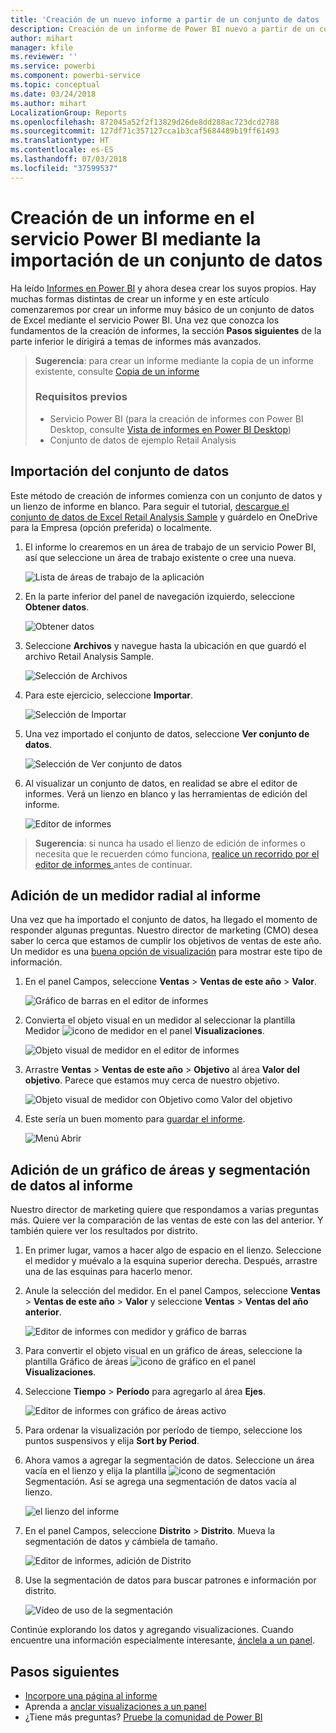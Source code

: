 ```yaml
---
title: 'Creación de un nuevo informe a partir de un conjunto de datos '
description: Creación de un informe de Power BI nuevo a partir de un conjunto de datos
author: mihart
manager: kfile
ms.reviewer: ''
ms.service: powerbi
ms.component: powerbi-service
ms.topic: conceptual
ms.date: 03/24/2018
ms.author: mihart
LocalizationGroup: Reports
ms.openlocfilehash: 872045a52f2f13829d26de8dd288ac723dcd2788
ms.sourcegitcommit: 127df71c357127cca1b3caf5684489b19ff61493
ms.translationtype: HT
ms.contentlocale: es-ES
ms.lasthandoff: 07/03/2018
ms.locfileid: "37599537"
---
```

# <a name="create-a-new-report-in-power-bi-service-by-importing-a-dataset"></a>Creación de un informe en el servicio Power BI mediante la importación de un conjunto de datos
Ha leído [Informes en Power BI](service-reports.md) y ahora desea crear los suyos propios. Hay muchas formas distintas de crear un informe y en este artículo comenzaremos por crear un informe muy básico de un conjunto de datos de Excel mediante el servicio Power BI. Una vez que conozca los fundamentos de la creación de informes, la sección **Pasos siguientes** de la parte inferior le dirigirá a temas de informes más avanzados.  

> **Sugerencia**: para crear un informe mediante la copia de un informe existente, consulte [Copia de un informe](power-bi-report-copy.md)
> 
> ### <a name="prerequisites"></a>Requisitos previos
> - Servicio Power BI (para la creación de informes con Power BI Desktop, consulte [Vista de informes en Power BI Desktop](desktop-report-view.md))  
> - Conjunto de datos de ejemplo Retail Analysis

## <a name="import-the-dataset"></a>Importación del conjunto de datos
Este método de creación de informes comienza con un conjunto de datos y un lienzo de informe en blanco. Para seguir el tutorial, [descargue el conjunto de datos de Excel Retail Analysis Sample](http://go.microsoft.com/fwlink/?LinkId=529778) y guárdelo en OneDrive para la Empresa (opción preferida) o localmente.

1. El informe lo crearemos en un área de trabajo de un servicio Power BI, así que seleccione un área de trabajo existente o cree una nueva.
   
   ![Lista de áreas de trabajo de la aplicación](media/service-report-create-new/power-bi-workspaces2.png)
2. En la parte inferior del panel de navegación izquierdo, seleccione **Obtener datos**.
   
   ![Obtener datos](media/service-report-create-new/power-bi-get-data3.png)
3. Seleccione **Archivos** y navegue hasta la ubicación en que guardó el archivo 
Retail Analysis Sample.
   
    ![Selección de Archivos](media/service-report-create-new/power-bi-select-files.png)
4. Para este ejercicio, seleccione **Importar**.
   
   ![Selección de Importar](media/service-report-create-new/power-bi-import.png)
5. Una vez importado el conjunto de datos, seleccione **Ver conjunto de datos**.
   
   ![Selección de Ver conjunto de datos](media/service-report-create-new/power-bi-view-dataset.png)
6. Al visualizar un conjunto de datos, en realidad se abre el editor de informes.  Verá un lienzo en blanco y las herramientas de edición del informe.
   
   ![Editor de informes](media/service-report-create-new/power-bi-blank-report.png)

> **Sugerencia**: si nunca ha usado el lienzo de edición de informes o necesita que le recuerden cómo funciona, [realice un recorrido por el editor de informes ](service-the-report-editor-take-a-tour.md) antes de continuar.
> 
> 

## <a name="add-a-radial-gauge-to-the-report"></a>Adición de un medidor radial al informe
Una vez que ha importado el conjunto de datos, ha llegado el momento de responder algunas preguntas.  Nuestro director de marketing (CMO) desea saber lo cerca que estamos de cumplir los objetivos de ventas de este año. Un medidor es una [buena opción de visualización](power-bi-report-visualizations.md) para mostrar este tipo de información.

1. En el panel Campos, seleccione **Ventas** > **Ventas de este año** > **Valor**.
   
    ![Gráfico de barras en el editor de informes](media/service-report-create-new/power-bi-report-step1.png)
2. Convierta el objeto visual en un medidor al seleccionar la plantilla Medidor ![icono de medidor](media/service-report-create-new/powerbi-gauge-icon.png) en el panel **Visualizaciones**.
   
    ![Objeto visual de medidor en el editor de informes](media/service-report-create-new/power-bi-report-step2.png)
3. Arrastre **Ventas** > **Ventas de este año** > **Objetivo** al área **Valor del objetivo**. Parece que estamos muy cerca de nuestro objetivo.
   
    ![Objeto visual de medidor con Objetivo como Valor del objetivo](media/service-report-create-new/power-bi-report-step3.png)
4. Este sería un buen momento para [guardar el informe](service-report-save.md).
   
   ![Menú Abrir](media/service-report-create-new/powerbi-save.png)

## <a name="add-an-area-chart-and-slicer-to-the-report"></a>Adición de un gráfico de áreas y segmentación de datos al informe
Nuestro director de marketing quiere que respondamos a varias preguntas más. Quiere ver la comparación de las ventas de este con las del anterior. Y también quiere ver los resultados por distrito.

1. En primer lugar, vamos a hacer algo de espacio en el lienzo. Seleccione el medidor y muévalo a la esquina superior derecha. Después, arrastre una de las esquinas para hacerlo menor.
2. Anule la selección del medidor. En el panel Campos, seleccione **Ventas** > **Ventas de este año** > **Valor** y seleccione **Ventas** > **Ventas del año anterior**.
   
    ![Editor de informes con medidor y gráfico de barras](media/service-report-create-new/power-bi-report-step4.png)
3. Para convertir el objeto visual en un gráfico de áreas, seleccione la plantilla Gráfico de áreas ![icono de gráfico](media/service-report-create-new/power-bi-areachart-icon.png) en el panel **Visualizaciones**.
4. Seleccione **Tiempo** > **Período** para agregarlo al área **Ejes**.
   
    ![Editor de informes con gráfico de áreas activo](media/service-report-create-new/power-bi-report-step5.png)
5. Para ordenar la visualización por período de tiempo, seleccione los puntos suspensivos y elija **Sort by Period**.
6. Ahora vamos a agregar la segmentación de datos. Seleccione un área vacía en el lienzo y elija la plantilla ![icono de segmentación](media/service-report-create-new/power-bi-slicer-icon.png)    Segmentación. Así se agrega una segmentación de datos vacía al lienzo.
   
    ![el lienzo del informe](media/service-report-create-new/power-bi-report-step6.png)    
7. En el panel Campos, seleccione **Distrito**  >  **Distrito**. Mueva la segmentación de datos y cámbiela de tamaño.
   
    ![Editor de informes, adición de Distrito](media/service-report-create-new/power-bi-report-step7.png)  
8. Use la segmentación de datos para buscar patrones e información por distrito.
   
   ![Vídeo de uso de la segmentación](media/service-report-create-new/power-bi-slicer-video2.gif)  

Continúe explorando los datos y agregando visualizaciones. Cuando encuentre una información especialmente interesante, [ánclela a un panel](service-dashboard-pin-tile-from-report.md).

## <a name="next-steps"></a>Pasos siguientes
* [Incorpore una página al informe](power-bi-report-add-page.md)  
* Aprenda a [anclar visualizaciones a un panel](service-dashboard-pin-tile-from-report.md)   
* ¿Tiene más preguntas? [Pruebe la comunidad de Power BI](http://community.powerbi.com/)

